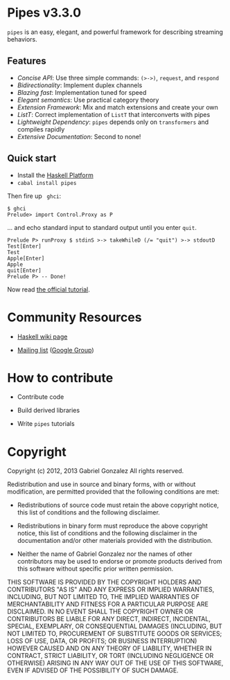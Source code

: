 # Pipes v3.3.0

`pipes` is an easy, elegant, and powerful framework for describing streaming
behaviors.

## Features

* *Concise API*: Use three simple commands: `(>->)`, `request`, and `respond`
* *Bidirectionality*: Implement duplex channels 
* *Blazing fast*: Implementation tuned for speed 
* *Elegant semantics*: Use practical category theory
* *Extension Framework*: Mix and match extensions and create your own
* *ListT*: Correct implementation of `ListT` that interconverts with pipes 
* *Lightweight Dependency*: `pipes` depends only on `transformers` and compiles rapidly
* *Extensive Documentation*: Second to none!

## Quick start

* Install the [Haskell Platform](http://www.haskell.org/platform/)
* `cabal install pipes`

Then fire up ` ghci`:

    $ ghci
    Prelude> import Control.Proxy as P

... and echo standard input to standard output until you enter `quit`.

    Prelude P> runProxy $ stdinS >-> takeWhileD (/= "quit") >-> stdoutD
    Test[Enter]
    Test
    Apple[Enter]
    Apple
    quit[Enter]
    Prelude P> -- Done!

Now read [the official tutorial](http://hackage.haskell.org/packages/archive/pipes/3.3.0/doc/html/Control-Proxy-Tutorial.html).

# Community Resources

* [Haskell wiki page](http://www.haskell.org/haskellwiki/Pipes)

* [Mailing list](haskell-pipes@googlegroups.com) ([Google Group](https://groups.google.com/forum/?fromgroups#!forum/haskell-pipes))

# How to contribute

* Contribute code

* Build derived libraries

* Write `pipes` tutorials

# Copyright

Copyright (c) 2012, 2013 Gabriel Gonzalez
All rights reserved.

Redistribution and use in source and binary forms, with or without modification,
are permitted provided that the following conditions are met:

* Redistributions of source code must retain the above copyright notice, this
  list of conditions and the following disclaimer.

* Redistributions in binary form must reproduce the above copyright notice, this
  list of conditions and the following disclaimer in the documentation and/or
  other materials provided with the distribution.

* Neither the name of Gabriel Gonzalez nor the names of other contributors may
  be used to endorse or promote products derived from this software without
  specific prior written permission.

THIS SOFTWARE IS PROVIDED BY THE COPYRIGHT HOLDERS AND CONTRIBUTORS "AS IS" AND
ANY EXPRESS OR IMPLIED WARRANTIES, INCLUDING, BUT NOT LIMITED TO, THE IMPLIED
WARRANTIES OF MERCHANTABILITY AND FITNESS FOR A PARTICULAR PURPOSE ARE
DISCLAIMED. IN NO EVENT SHALL THE COPYRIGHT OWNER OR CONTRIBUTORS BE LIABLE FOR
ANY DIRECT, INDIRECT, INCIDENTAL, SPECIAL, EXEMPLARY, OR CONSEQUENTIAL DAMAGES
(INCLUDING, BUT NOT LIMITED TO, PROCUREMENT OF SUBSTITUTE GOODS OR SERVICES;
LOSS OF USE, DATA, OR PROFITS; OR BUSINESS INTERRUPTION) HOWEVER CAUSED AND ON
ANY THEORY OF LIABILITY, WHETHER IN CONTRACT, STRICT LIABILITY, OR TORT
(INCLUDING NEGLIGENCE OR OTHERWISE) ARISING IN ANY WAY OUT OF THE USE OF THIS
SOFTWARE, EVEN IF ADVISED OF THE POSSIBILITY OF SUCH DAMAGE.
